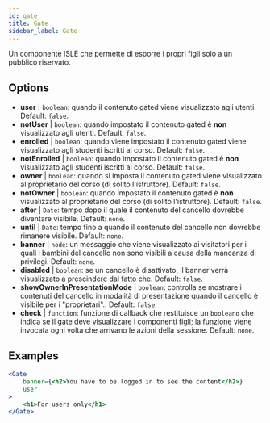 ```yaml
---
id: gate 
title: Gate
sidebar_label: Gate
---
```


Un componente ISLE che permette di esporre i propri figli solo a un pubblico riservato.

## Options

* __user__ | `boolean`: quando il contenuto gated viene visualizzato agli utenti. Default: `false`.
* __notUser__ | `boolean`: quando impostato il contenuto gated è **non** visualizzato agli utenti. Default: `false`.
* __enrolled__ | `boolean`: quando viene impostato il contenuto gated viene visualizzato agli studenti iscritti al corso. Default: `false`.
* __notEnrolled__ | `boolean`: quando impostato il contenuto gated è **non** visualizzato agli studenti iscritti al corso. Default: `false`.
* __owner__ | `boolean`: quando si imposta il contenuto gated viene visualizzato al proprietario del corso (di solito l'istruttore). Default: `false`.
* __notOwner__ | `boolean`: quando impostato il contenuto gated è **non** visualizzato al proprietario del corso (di solito l'istruttore). Default: `false`.
* __after__ | `Date`: tempo dopo il quale il contenuto del cancello dovrebbe diventare visibile. Default: `none`.
* __until__ | `Date`: tempo fino a quando il contenuto del cancello non dovrebbe rimanere visibile. Default: `none`.
* __banner__ | `node`: un messaggio che viene visualizzato ai visitatori per i quali i bambini del cancello non sono visibili a causa della mancanza di privilegi. Default: `none`.
* __disabled__ | `boolean`: se un cancello è disattivato, il banner verrà visualizzato a prescindere dal fatto che. Default: `false`.
* __showOwnerInPresentationMode__ | `boolean`: controlla se mostrare i contenuti del cancello in modalità di presentazione quando il cancello è visibile per i "proprietari".. Default: `false`.
* __check__ | `function`: funzione di callback che restituisce un `booleano` che indica se il gate deve visualizzare i componenti figli; la funzione viene invocata ogni volta che arrivano le azioni della sessione. Default: `none`.


## Examples

```jsx live
<Gate 
    banner={<h2>You have to be logged in to see the content</h2>}
    user 
>
    <h1>For users only</h1>
</Gate>
``` 



